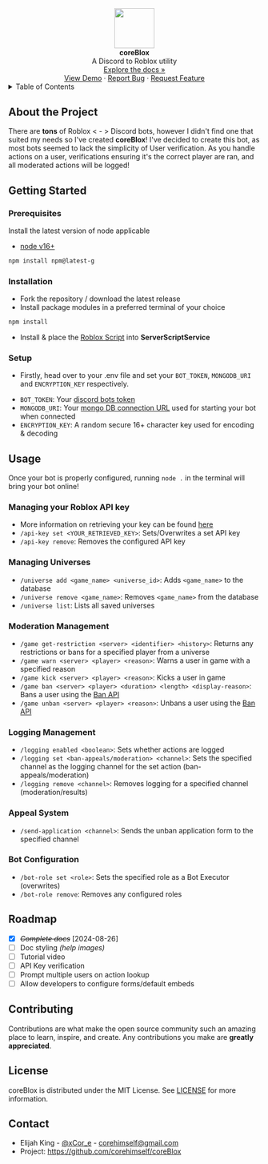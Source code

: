 </details>
<p align="center" style="margin: 0;">
  <img src="https://i.imgur.com/KCz7vsy.png" alt="" width="80" height="80">
</p>
<p align="center" style="margin: 0.1;"><strong>coreBlox</strong></p>
<p align="center" style="margin: 0;">A Discord to Roblox utility</p>
<p align="center" style="margin: 0.1;"><a href="">Explore the docs »</a></p>
<p align="center" style="margin: 0;">
  <a href="">View Demo</a> · 
  <a href="">Report Bug</a> · 
  <a href="">Request Feature</a>
</p>

<details>
  <summary>Table of Contents</summary>
  <ol>
    <li><a href="#about-the-project">Information</a></li>
    <li><a href="#getting-started">Getting Started</a></li>
    <ul>
        <li><a href = "#prerequisites">Prerequisites</a></li>
        <li><a href = "#installation">Installation</a></li>
        <li><a href = "#setup">Setup</a></li>
    </ul>
    <li><a href="#usage">Usage</a></li>
    <ul>
      <li><a href = "#managing-your-roblox-api-key">Managing An API Key</a></li>
      <li><a href="#managing-universes">Managing Universes</a></li>
      <li><a href="#moderation-management">Moderation Management</a></li>
      <li><a href="#logging-management">Logging Management</a></li>
      <li><a href="#appeal-system">Appeal System</a></li>
      <li><a href="#bot-configuration">Bot configuration</a></li>
    </ul>
    <li><a href="#roadmap">Roadmap</a></li>
    <li><a href="#contributing">Contributing</a></li>
    <li><a href="#license">License</a></li>
    <li><a href="#contact">Contact</a></li>
  </ol>
</details>

## About the Project
There are <strong>tons</strong> of Roblox < - > Discord bots, however I didn't find one that suited my needs so I've created <strong>coreBlox</strong>! I've decided to create this bot, as most bots seemed to lack the simplicity of User verification. As you handle actions on a user, verifications ensuring it's the correct player are ran, and all moderated actions will be logged!

## Getting Started

### Prerequisites
Install the latest version of node applicable
- [node v16+](https://nodejs.org/en/download/package-manager)
```markdown
npm install npm@latest-g
```

### Installation
- Fork the repository / download the latest release
- Install package modules in a preferred terminal of your choice
```markdown
npm install
```
- Install & place the [Roblox Script](coreBlox/Roblox/DTR.server.lua) into **ServerScriptService**

### Setup
- Firstly, head over to your .env file and set your `BOT_TOKEN`, `MONGODB_URI` and `ENCRYPTION_KEY` respectively.

* `BOT_TOKEN`: Your [discord bots token](https://discord.com/developers/applications)
* `MONGODB_URI`: Your [mongo DB connection URL](https://www.mongodb.com/docs/manual/reference/connection-string/) used for starting your bot when connected
* `ENCRYPTION_KEY`: A random secure 16+ character key used for encoding & decoding

## Usage
Once your bot is properly configured, running `node .` in the terminal will bring your bot online!

### Managing your Roblox API key
* More information on retrieving your key can be found [here](https://create.roblox.com/docs/cloud/open-cloud/api-keys)
* `/api-key set <YOUR_RETRIEVED_KEY>`: Sets/Overwrites a set API key
* `/api-key remove`: Removes the configured API key

### Managing Universes
* `/universe add <game_name> <universe_id>`: Adds `<game_name>` to the database
* `/universe remove <game_name>`: Removes `<game_name>` from the database
* `/universe list`: Lists all saved universes

### Moderation Management
* `/game get-restriction <server> <identifier> <history>`: Returns any restrictions or bans for a specified player from a universe
* `/game warn <server> <player> <reason>`: Warns a user in game with a specified reason
* `/game kick <server> <player> <reason>`: Kicks a user in game
* `/game ban <server> <player> <duration> <length> <display-reason>`: Bans a user using the [Ban API](https://devforum.roblox.com/t/introducing-the-ban-api-and-alt-account-detection/3039740)
* `/game unban <server> <player> <reason>`: Unbans a user using the [Ban API](https://devforum.roblox.com/t/introducing-the-ban-api-and-alt-account-detection/3039740)

### Logging Management
* `/logging enabled <boolean>`: Sets whether actions are logged
* `/logging set <ban-appeals/moderation> <channel>`: Sets the specified channel as the logging channel for the set action (ban-appeals/moderation)
* `/logging remove <channel>`: Removes logging for a specified channel (moderation/results)

### Appeal System
* `/send-application <channel>`: Sends the unban application form to the specified channel

### Bot Configuration
* `/bot-role set <role>`: Sets the specified role as a Bot Executor (overwrites)
* `/bot-role remove`: Removes any configured roles

## Roadmap
* [X] ~~*Complete docs*~~ [2024-08-26]
* [ ] Doc styling *(help images)*
* [ ] Tutorial video
* [ ] API Key verification
* [ ] Prompt multiple users on action lookup
* [ ] Allow developers to configure forms/default embeds

## Contributing
Contributions are what make the open source community such an amazing place to learn, inspire, and create. Any contributions you make are **greatly appreciated**.

## License
coreBlox is distributed under the MIT License. See [LICENSE](LICENSE) for more information.

## Contact
* Elijah King - [@xCor_e](https://twitter.com/xCor_e) - corehimself@gmail.com
* Project: https://github.com/corehimself/coreBlox